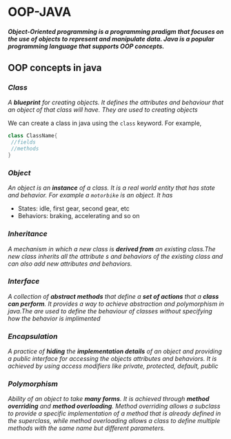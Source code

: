 # **OOP-JAVA**
##### Object-Oriented programming is a programming pradigm that focuses on the use of objects to represent and manipulate data. Java is a popular programming language that supports OOP concepts.

## **OOP concepts in java**

### ***Class***

*A **blueprint** for creating objects. It defines the attributes and behaviour that an object of that class will have. They are used to creating objects*

We can create a class in java using the `class` keyword. For example, 

 ```java
 class ClassName{
  //fields
  //methods
}
```

### ***Object***

*An object is an **instance** of a class. It is a real world entity that has state and behavior. For example a `motorbike` is an object. It has*
* States: idle, first gear, second gear, etc
* Behaviors: braking, accelerating and so on

### ***Inheritance***

*A mechanism in which a new class is **derived from** an existing class.The new class inherits all the attribute s and behaviors of the existing class and can also add new attributes and behaviors.*

### ***Interface***

*A collection of **abstract methods** that define a **set of actions** that a **class can perform**. It provides a way to achieve abstraction and polymorphism in java.The are used to define the behaviour of classes without specifying how the behavior is implimented*

### ***Encapsulation***

*A practice of **hiding** the **implementation details** of an object and providing a public interface for accessing the objects attributes and behaviors. It is achieved by using access modifiers like private, protected, default, public*

### ***Polymorphism***

*Ability of an object to take **many forms**. It is achieved through **method overriding** and **method overloading**. Method overriding allows a subclass to provide a specific implementation of a method that is already defined in the superclass, while method overloading allows a class to define multiple methods with the same name but different parameters.*
